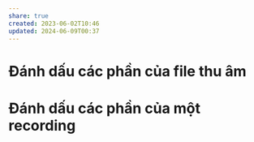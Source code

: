 ```yaml
---
share: true
created: 2023-06-02T10:46
updated: 2024-06-09T00:37
---
```

# Đánh dấu các phần của file thu âm 
# Đánh dấu các phần của một recording
